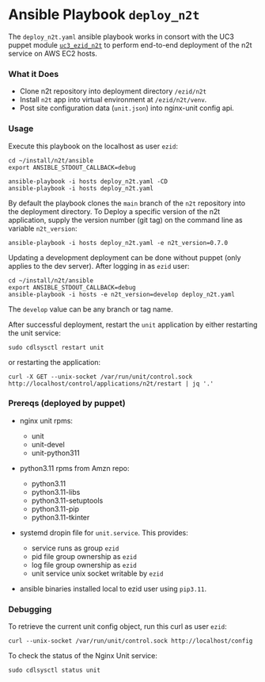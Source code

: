 Ansible Playbook `deploy_n2t`
=============================

The `deploy_n2t.yaml` ansible playbook works in consort with the UC3 puppet module
[`uc3_ezid_n2t`](https://github.com/CDLUC3/uc3-ops-puppet-modules/tree/main/modules/uc3_ezid_n2t)
to perform end-to-end deployment of the n2t service on AWS EC2 hosts.


### What it Does

- Clone n2t repository into deployment directory `/ezid/n2t`
- Install `n2t` app into virtual environment at `/ezid/n2t/venv`.
- Post site configuration data (`unit.json`) into nginx-unit config api.


### Usage

Execute this playbook on the localhost as user `ezid`:
```
cd ~/install/n2t/ansible
export ANSIBLE_STDOUT_CALLBACK=debug

ansible-playbook -i hosts deploy_n2t.yaml -CD
ansible-playbook -i hosts deploy_n2t.yaml
```

By default the playbook clones the `main` branch of the `n2t`
repository into the deployment directory.  To Deploy a specific version of the
n2t application, supply the version number (git tag) on the command line as
variable `n2t_version`:
```
ansible-playbook -i hosts deploy_n2t.yaml -e n2t_version=0.7.0
```

Updating a development deployment can be done without puppet (only applies to the dev server). 
After logging in as `ezid` user:

```
cd ~/install/n2t/ansible
export ANSIBLE_STDOUT_CALLBACK=debug
ansible-playbook -i hosts -e n2t_version=develop deploy_n2t.yaml
```

The `develop` value can be any branch or tag name.

After successful deployment, restart the `unit` application by either
restarting the unit service:

```
sudo cdlsysctl restart unit
```

or restarting the application:

```
curl -X GET --unix-socket /var/run/unit/control.sock http://localhost/control/applications/n2t/restart | jq '.'
```


### Prereqs (deployed by puppet)

- nginx unit rpms:
  - unit
  - unit-devel
  - unit-python311

- python3.11 rpms from Amzn repo:
  - python3.11
  - python3.11-libs
  - python3.11-setuptools
  - python3.11-pip
  - python3.11-tkinter

- systemd dropin file for `unit.service`.  This provides:
  - service runs as group `ezid`
  - pid file group ownership as `ezid`
  - log file group ownership as `ezid`
  - unit service unix socket writable by `ezid`

- ansible binaries installed local to ezid user using `pip3.11`.



### Debugging

To retrieve the current unit config object, run this curl as user `ezid`:
```
curl --unix-socket /var/run/unit/control.sock http://localhost/config
```

To check the status of the Nginx Unit service:
```
sudo cdlsysctl status unit
```
